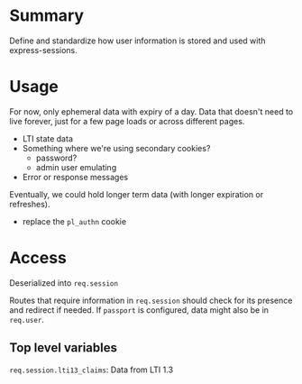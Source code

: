 # Summary

Define and standardize how user information is stored and used with express-sessions.

# Usage

For now, only ephemeral data with expiry of a day. Data that doesn't need to live forever, just for a few page loads or across different pages.

- LTI state data
- Something where we're using secondary cookies?
  - password?
  - admin user emulating
- Error or response messages

Eventually, we could hold longer term data (with longer expiration or refreshes).

- replace the `pl_authn` cookie

# Access

Deserialized into `req.session`

Routes that require information in `req.session` should check for its presence and
redirect if needed. If `passport` is configured, data might also be in `req.user`.

## Top level variables

`req.session.lti13_claims`: Data from LTI 1.3
